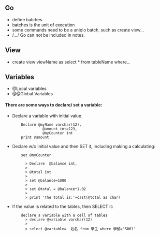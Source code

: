 ## Go 

- define batches.
- batches is the unit of execution
- some commands need to be a uniqlo batch, such as create view...
- /*...*/ Go can not be included in notes.

## View

- create view viewName as select * from tableName where...

## Variables

- @Local variables
- @@Global Variables

#### There are some ways to declare/ set a variable:

- Declare a variable with initial value.

          Declare @myName varchar(12), 
                    @amount int=123,
                    @myCounter int
          print @amount
  
- Declare w/o initial value and then SET it, including making a calculating:

          set @myCounter
          
            > Declare  @balance int,
            > 
            > @total int
            > 
            > set @balance=1000
            >
            > set @total = @balance*1.02
            > 
            > print 'The total is:'+cast(@total as char)
          
- If the value is related to the tables, then SELECT it:

          declare a variable with a cell of tables 
            > declare @variable varchar(12)
            >
            > select @variable=  姓名 from 學生 where 學號='S001'
          

